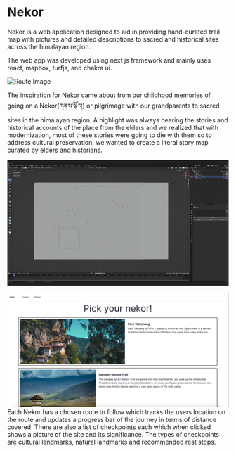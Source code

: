 # Nekor

Nekor is a web application designed to aid in providing hand-curated trail map with pictures and detailed descriptions to sacred and historical sites across the himalayan region.

The web app was developed using next js framework and mainly uses react, mapbox, turfjs, and chakra ui.

![Route Image](neko-app/readme/route.png)

The inspiration for Nekor came about from our childhood memories of going on a Nekor(གནས་སྐོར།) or pilgrimage with our grandparents to sacred sites in the himalayan region. A highlight was always hearing the stories and historical accounts of the place from the elders and we realized that with modernization, most of these stories were going to die with them so to address cultural preservation, we wanted to create a literal story map curated by elders and historians.

![Design Image](neko-app/readme/design.png)

![Landing Image](neko-app/readme/landing.png)
Each Nekor has a chosen route to follow which tracks the users location on the route and updates a progress bar of the journey in terms of distance covered. There are also a list of checkpoints each which when clicked shows a picture of the site and its significance. The types of checkpoints are cultural landmarks, natural landmarks and recommended rest stops.

